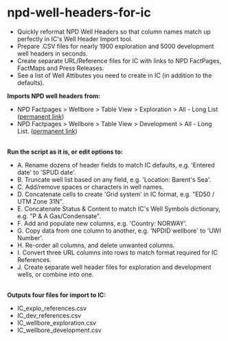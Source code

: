 # npd-well-headers-for-ic

- Quickly reformat NPD Well Headers so that column names match up perfectly in IC's Well Header Import tool.<br>
- Prepare .CSV files for nearly 1900 exploration and 5000 development well headers in seconds.<br>
- Create separate URL/Reference files for IC with links to NPD FactPages, FactMaps and Press Releases.<br>
- See a list of Well Attibutes you need to create in IC (in addition to the defaults).<br>

<b>Imports NPD well headers from:</b><br>
- NPD Factpages > Wellbore > Table View > Exploration > All - Long List (<a href="http://factpages.npd.no/factpages/Default.aspx?culture=en&nav1=wellbore&nav2=TableView|Exploration|All" target="_blank">permanent link</a>)<br>
- NPD Factpages > Wellbore > Table View > Development > All - Long List. (<a href="http://factpages.npd.no/factpages/Default.aspx?culture=en&nav1=wellbore&nav2=TableView|Development" target="_blank">permanent link</a>)<br><br>

<b>Run the script as it is, or edit options to:</b><br>
- A. Rename dozens of header fields to match IC defaults, e.g. 'Entered date' to 'SPUD date'.<br>
- B. Truncate well list based on any field, e.g. 'Location: Barent's Sea'.<br>
- C. Add/remove spaces or characters in well names.<br>
- D. Concatenate cells to create 'Grid system' in IC format, e.g. "ED50 / UTM Zone 31N".<br>
- E. Concatenate Status & Content to match IC's Well Symbols dictionary, e.g. "P & A Gas/Condensate".<br>
- F. Add and populate new columns, e.g. 'Country: NORWAY'.<br>
- G. Copy data from one column to another, e.g. 'NPDID wellbore' to 'UWI Number'.<br>
- H. Re-order all columns, and delete unwanted columns.<br>
- I. Convert three URL columns into rows to match format required for IC References.<br>
- J. Create separate well header files for exploration and development wells, or combine into one.<br><br>

<b>Outputs four files for import to IC:</b><br>
- IC_explo_references.csv<br>
- IC_dev_references.csv<br>
- IC_wellbore_exploration.csv<br>
- IC_wellbore_development.csv<br>
